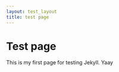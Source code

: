 ```yaml
---
layout: test_layout
title: test page
---
```


# Test page

This is my first page for testing Jekyll. Yaay